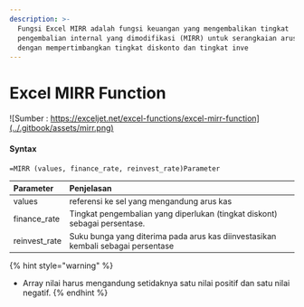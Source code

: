 ```yaml
---
description: >-
  Fungsi Excel MIRR adalah fungsi keuangan yang mengembalikan tingkat
  pengembalian internal yang dimodifikasi (MIRR) untuk serangkaian arus kas,
  dengan mempertimbangkan tingkat diskonto dan tingkat inve
---
```


# Excel MIRR Function

![Sumber : https://exceljet.net/excel-functions/excel-mirr-function](../.gitbook/assets/mirr.png)



#### Syntax

```text
=MIRR (values, finance_rate, reinvest_rate)Parameter 
```

| **Parameter** | **Penjelasan** |
| :--- | :--- |
|  values | referensi ke sel yang mengandung arus kas |
| finance\_rate | Tingkat pengembalian yang diperlukan \(tingkat diskont\) sebagai persentase. |
| reinvest\_rate | Suku bunga yang diterima pada arus kas diinvestasikan kembali sebagai persentase |

{% hint style="warning" %}
* Array nilai harus mengandung setidaknya satu nilai positif dan satu nilai negatif.
{% endhint %}

